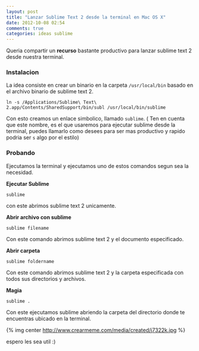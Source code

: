 ```yaml
---
layout: post
title: "Lanzar Sublime Text 2 desde la terminal en Mac OS X"
date: 2012-10-08 02:54
comments: true
categories: ideas sublime
---
```


Queria compartir un **recurso** bastante productivo para lanzar sublime text 2 desde nuestra terminal.

### Instalacion

La idea consiste en crear un binario en la carpeta ```/usr/local/bin``` basado en el archivo binario de sublime text 2.

```
ln -s /Applications/Sublime\ Text\ 2.app/Contents/SharedSupport/bin/subl /usr/local/bin/sublime
``` 

Con esto creamos un enlace simbolico, llamado ```sublime```. ( Ten en cuenta que este nombre, es el que usaremos para ejecutar sublime desde la terminal, puedes llamarlo como desees para ser mas productivo y rapido podria ser ```s``` algo por el estilo)


### Probando

Ejecutamos la terminal y ejecutamos uno de estos comandos segun sea la necesidad.

**Ejecutar Sublime**
```
sublime
```
con este abrimos sublime text 2 unicamente.


**Abrir archivo con sublime**
```
sublime filename
```

Con este comando abrimos sublime text 2 y el documento especificado.

**Abrir carpeta**
```
sublime foldername
```

Con este comando abrimos sublime text 2 y la carpeta especificada con todos sus directorios y archivos.


**Magia**

```
sublime .
```

Con este ejecutamos sublime abriendo la carpeta del directorio donde te encuentras ubicado en la terminal.

{% img center http://www.crearmeme.com/media/created/j7322k.jpg %}

espero les sea util :)